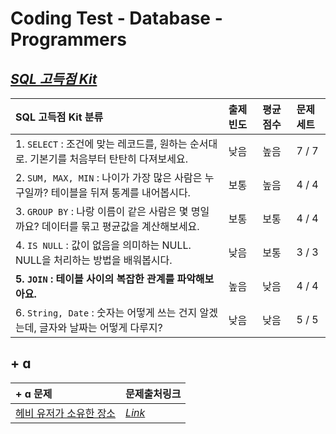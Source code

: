 # Coding Test - Database - Programmers 
## [_SQL 고득점 Kit_](https://programmers.co.kr/learn/challenges?tab=sql_practice_kit)

|SQL 고득점 Kit 분류| 출제 빈도 | 평균 점수 | 문제 세트|
|:-|:-|:-|:-|
|1. `SELECT` : 조건에 맞는 레코드를, 원하는 순서대로. 기본기를 처음부터 탄탄히 다져보세요.| 낮음|높음| 7 / 7|
|2. `SUM, MAX, MIN` : 나이가 가장 많은 사람은 누구일까? 테이블을 뒤져 통계를 내어봅시다.|보통| 높음|4 / 4|
|3. `GROUP BY` : 나랑 이름이 같은 사람은 몇 명일까요? 데이터를 묶고 평균값을 계산해보세요.|보통|보통|4 / 4|
|4. `IS NULL` : 값이 없음을 의미하는 NULL. NULL을 처리하는 방법을 배워봅시다.| 낮음|보통|3 / 3|
|**5. `JOIN` : 테이블 사이의 복잡한 관계를 파악해보아요.** |높음|낮음 |4 / 4|
|6. `String, Date` : 숫자는 어떻게 쓰는 건지 알겠는데, 글자와 날짜는 어떻게 다루지?| 낮음|낮음|5 / 5|

## + ɑ
|+ ɑ 문제| 문제출처링크| 
|:-|:-|
| [헤비 유저가 소유한 장소]([https://github.com/ttobaegi/coding-test/blob/660ce1ad5f764f53784f1364bdee1fc8eb25b5fb/database/programmers/README.md](https://github.com/ttobaegi/coding-test/blob/main/database/programmers/%ED%97%A4%EB%B9%84%20%EC%9C%A0%EC%A0%80%EA%B0%80%20%EC%86%8C%EC%9C%A0%ED%95%9C%20%EC%9E%A5%EC%86%8C.md))| [_Link_](https://programmers.co.kr/learn/courses/30/lessons/77487)|
